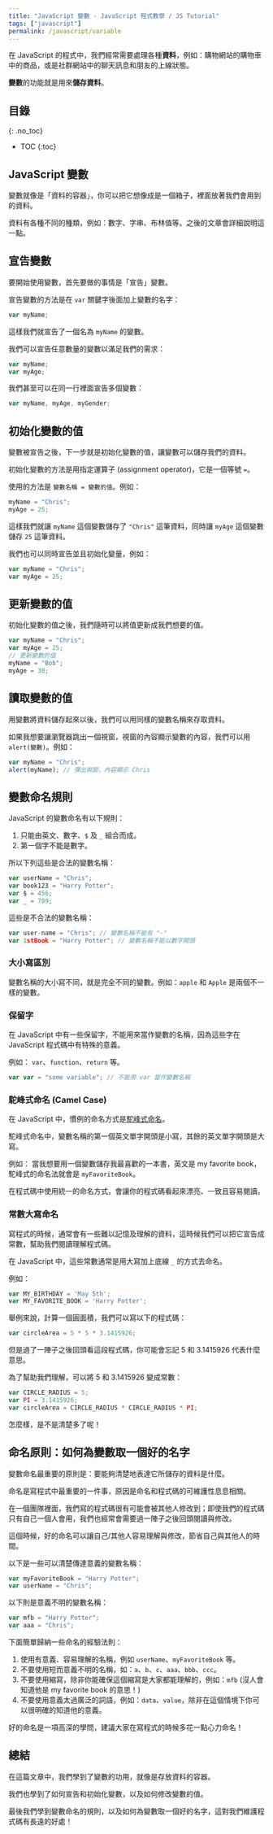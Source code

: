 ```yaml
---
title: "JavaScript 變數 - JavaScript 程式教學 / JS Tutorial"
tags: ["javascript"]
permalink: /javascript/variable
---
```


在 JavaScript 的程式中，我們經常需要處理各種**資料**，例如：購物網站的購物車中的商品，或是社群網站中的聊天訊息和朋友的上線狀態。

**變數**的功能就是用來**儲存資料**。

## 目錄
{: .no_toc}

- TOC
{:toc}

## JavaScript 變數

變數就像是「資料的容器」，你可以把它想像成是一個箱子，裡面放著我們會用到的資料。

資料有各種不同的種類，例如：數字、字串、布林值等。之後的文章會詳細說明這一點。

## 宣告變數

要開始使用變數，首先要做的事情是「宣告」變數。

宣告變數的方法是在 `var` 關鍵字後面加上變數的名字：

```javascript
var myName;
```

這樣我們就宣告了一個名為 `myName` 的變數。

我們可以宣告任意數量的變數以滿足我們的需求：

```javascript
var myName;
var myAge;
```

我們甚至可以在同一行裡面宣告多個變數：

```javascript
var myName, myAge, myGender;
```

## 初始化變數的值

變數被宣告之後，下一步就是初始化變數的值，讓變數可以儲存我們的資料。

初始化變數的方法是用指定運算子 (assignment operator)，它是一個等號 `=`。

使用的方法是 `變數名稱 = 變數的值`。例如：

```javascript
myName = "Chris";
myAge = 25;
```

這樣我們就讓 `myName` 這個變數儲存了 `"Chris"` 這筆資料，同時讓 `myAge` 這個變數儲存 `25` 這筆資料。

我們也可以同時宣告並且初始化變量，例如：

```javascript
var myName = "Chris";
var myAge = 25;
```

## 更新變數的值

初始化變數的值之後，我們隨時可以將值更新成我們想要的值。

```javascript
var myName = "Chris";
var myAge = 25;
// 更新變數的值
myName = "Bob";
myAge = 30;
```

## 讀取變數的值

用變數將資料儲存起來以後，我們可以用同樣的變數名稱來存取資料。

如果我想要讓瀏覽器跳出一個視窗，視窗的內容顯示變數的內容，我們可以用 `alert(變數)`。例如：

```javascript
var myName = "Chris";
alert(myName); // 彈出視窗，內容顯示 Chris
```

## 變數命名規則

JavaScript 的變數命名有以下規則：

1. 只能由英文、數字、`$` 及 `_` 組合而成。
2. 第一個字不能是數字。

所以下列這些是合法的變數名稱：

```javascript
var userName = "Chris";
var book123 = "Harry Potter";
var $ = 456;
var _ = 789;
```

這些是不合法的變數名稱：

```javascript
var user-name = "Chris"; // 變數名稱不能有 "-"
var 1stBook = "Harry Potter"; // 變數名稱不能以數字開頭
```

### 大小寫區別

變數名稱的大小寫不同，就是完全不同的變數。例如：`apple` 和 `Apple` 是兩個不一樣的變數。

### 保留字

在 JavaScript 中有一些保留字，不能用來當作變數的名稱，因為這些字在 JavaScript 程式碼中有特殊的意義。

例如： `var`、`function`、`return` 等。

```javascript
var var = "some variable"; // 不能用 var 當作變數名稱
```

### 駝峰式命名 (Camel Case)

在 JavaScript 中，慣例的命名方式是[駝峰式命名](https://zh.wikipedia.org/wiki/%E9%A7%9D%E5%B3%B0%E5%BC%8F%E5%A4%A7%E5%B0%8F%E5%AF%AB)。

駝峰式命名中，變數名稱的第一個英文單字開頭是小寫，其餘的英文單字開頭是大寫。

例如： 當我想要用一個變數儲存我最喜歡的一本書，英文是 my favorite book，駝峰式的命名法就會是 `myFavoriteBook`。

在程式碼中使用統一的命名方式，會讓你的程式碼看起來漂亮、一致且容易閱讀。

### 常數大寫命名

寫程式的時候，通常會有一些難以記憶及理解的資料，這時候我們可以把它宣告成常數，幫助我們閱讀理解程式碼。

在 JavaScript 中，這些常數通常是用大寫加上底線 `_` 的方式去命名。

例如：

```javascript
var MY_BIRTHDAY = 'May 5th';
var MY_FAVORITE_BOOK = 'Harry Potter';
```

舉例來說，計算一個圓面積，我們可以寫以下的程式碼：

```javascript
var circleArea = 5 * 5 * 3.1415926;
```

但是過了一陣子之後回頭看這段程式碼，你可能會忘記 5 和 3.1415926 代表什麼意思。

為了幫助我們理解，可以將 5 和 3.1415926 變成常數：

```javascript
var CIRCLE_RADIUS = 5;
var PI = 3.1415926;
var circleArea = CIRCLE_RADIUS * CIRCLE_RADIUS * PI;
```

怎麼樣，是不是清楚多了呢！

## 命名原則：如何為變數取一個好的名字

變數命名最重要的原則是：要能夠清楚地表達它所儲存的資料是什麼。

命名是寫程式中最重要的一件事，原因是命名和程式碼的可維護性息息相關。

在一個團隊裡面，我們寫的程式碼很有可能會被其他人修改到；即使我們的程式碼只有自己一個人會用，我們也經常會需要過一陣子之後回頭閱讀與修改。

這個時候，好的命名可以讓自己/其他人容易理解與修改，節省自己與其他人的時間。

以下是一些可以清楚傳達意義的變數名稱：

```javascript
var myFavoriteBook = "Harry Potter";
var userName = "Chris";
```

以下則是意義不明的變數名稱：

```javascript
var mfb = "Harry Potter";
var aaa = "Chris";
```

下面簡單歸納一些命名的經驗法則：

1. 使用有意義、容易理解的名稱，例如 `userName`、`myFavoriteBook` 等。
2. 不要使用短而意義不明的名稱，如：`a`、`b`、`c`、`aaa`、`bbb`、`ccc`。
3. 不要使用縮寫，除非你能確保這個縮寫是大家都能理解的，例如：`mfb` (沒人會知道他是 my favorite book 的意思！)
4. 不要使用意義太過廣泛的詞語，例如：`data`、`value`，除非在這個情境下你可以很明確的知道他的意義。

好的命名是一項高深的學問，建議大家在寫程式的時候多花一點心力命名！

## 總結

在這篇文章中，我們學到了變數的功用，就像是存放資料的容器。

我們也學到了如何宣告和初始化變數，以及如何修改變數的值。

最後我們學到變數命名的規則，以及如何為變數取一個好的名字，這對我們維護程式碼有長遠的好處！